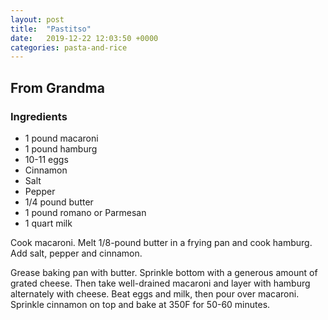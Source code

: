 ```yaml
---
layout: post
title:  "Pastitso"
date:   2019-12-22 12:03:50 +0000
categories: pasta-and-rice
---
```


## From Grandma
### Ingredients
* 1 pound macaroni
* 1 pound hamburg
* 10-11 eggs
* Cinnamon
* Salt
* Pepper
* 1/4 pound butter
* 1 pound romano or Parmesan
* 1 quart milk


Cook macaroni. Melt 1/8-pound butter in a frying pan and cook hamburg. Add salt, pepper and cinnamon.

Grease baking pan with butter. Sprinkle bottom with a generous amount of grated cheese. Then take well-drained macaroni and layer with hamburg alternately with cheese. Beat eggs and milk, then pour over macaroni. Sprinkle cinnamon on top and bake at 350F for 50-60 minutes.
